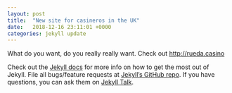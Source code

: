 ```yaml
---
layout: post
title:  "New site for casineros in the UK"
date:   2018-12-16 23:11:01 +0000
categories: jekyll update
---
```

What do you want, do you really really want. Check out http://rueda.casino

Check out the [Jekyll docs][jekyll-docs] for more info on how to get the most out of Jekyll. File all bugs/feature requests at [Jekyll’s GitHub repo][jekyll-gh]. If you have questions, you can ask them on [Jekyll Talk][jekyll-talk].

[jekyll-docs]: https://jekyllrb.com/docs/home
[jekyll-gh]:   https://github.com/jekyll/jekyll
[jekyll-talk]: https://talk.jekyllrb.com/
